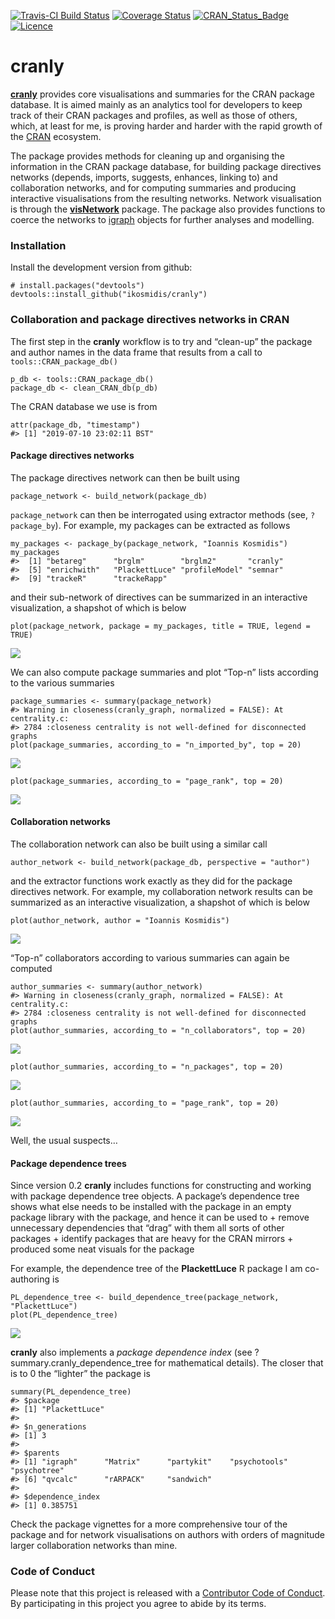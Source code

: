 <!-- README.md is generated from README.Rmd. Please edit that file -->
[![Travis-CI Build
Status](https://travis-ci.org/ikosmidis/cranly.svg?branch=master)](https://travis-ci.org/ikosmidis/cranly)
[![Coverage
Status](https://img.shields.io/codecov/c/github/ikosmidis/cranly/master.svg)](https://codecov.io/github/ikosmidis/cranly?branch=master)
[![CRAN\_Status\_Badge](https://www.r-pkg.org/badges/version/cranly)](https://cran.r-project.org/package=cranly)
[![Licence](https://img.shields.io/badge/licence-GPL--3-blue.svg)](https://www.gnu.org/licenses/gpl-3.0.en.html)

cranly
======

[**cranly**](https://github.com/ikosmidis/cranly) provides core
visualisations and summaries for the CRAN package database. It is aimed
mainly as an analytics tool for developers to keep track of their CRAN
packages and profiles, as well as those of others, which, at least for
me, is proving harder and harder with the rapid growth of the
[CRAN](https://cran.r-project.org) ecosystem.

The package provides methods for cleaning up and organising the
information in the CRAN package database, for building package
directives networks (depends, imports, suggests, enhances, linking to)
and collaboration networks, and for computing summaries and producing
interactive visualisations from the resulting networks. Network
visualisation is through the
[**visNetwork**](https://CRAN.R-project.org/package=visNetwork) package.
The package also provides functions to coerce the networks to
[igraph](https://CRAN.R-project.org/package=igraph) objects for further
analyses and modelling.

### Installation

Install the development version from github:

    # install.packages("devtools")
    devtools::install_github("ikosmidis/cranly")

### Collaboration and package directives networks in CRAN

The first step in the **cranly** workflow is to try and “clean-up” the
package and author names in the data frame that results from a call to
`tools::CRAN_package_db()`

    p_db <- tools::CRAN_package_db()
    package_db <- clean_CRAN_db(p_db)

The CRAN database we use is from

    attr(package_db, "timestamp")
    #> [1] "2019-07-10 23:02:11 BST"

#### Package directives networks

The package directives network can then be built using

    package_network <- build_network(package_db)

`package_network` can then be interrogated using extractor methods (see,
`?package_by`). For example, my packages can be extracted as follows

    my_packages <- package_by(package_network, "Ioannis Kosmidis")
    my_packages
    #>  [1] "betareg"      "brglm"        "brglm2"       "cranly"      
    #>  [5] "enrichwith"   "PlackettLuce" "profileModel" "semnar"      
    #>  [9] "trackeR"      "trackeRapp"

and their sub-network of directives can be summarized in an interactive
visualization, a shapshot of which is below

    plot(package_network, package = my_packages, title = TRUE, legend = TRUE)

![](inst/README_files/README-unnamed-chunk-6-1.png)

We can also compute package summaries and plot “Top-n” lists according
to the various summaries

    package_summaries <- summary(package_network)
    #> Warning in closeness(cranly_graph, normalized = FALSE): At centrality.c:
    #> 2784 :closeness centrality is not well-defined for disconnected graphs
    plot(package_summaries, according_to = "n_imported_by", top = 20)

![](inst/README_files/README-unnamed-chunk-7-1.png)

    plot(package_summaries, according_to = "page_rank", top = 20)

![](inst/README_files/README-unnamed-chunk-7-2.png)

#### Collaboration networks

The collaboration network can also be built using a similar call

    author_network <- build_network(package_db, perspective = "author")

and the extractor functions work exactly as they did for the package
directives network. For example, my collaboration network results can be
summarized as an interactive visualization, a shapshot of which is below

    plot(author_network, author = "Ioannis Kosmidis")

![](inst/README_files/README-unnamed-chunk-9-1.png)

“Top-n” collaborators according to various summaries can again be
computed

    author_summaries <- summary(author_network)
    #> Warning in closeness(cranly_graph, normalized = FALSE): At centrality.c:
    #> 2784 :closeness centrality is not well-defined for disconnected graphs
    plot(author_summaries, according_to = "n_collaborators", top = 20)

![](inst/README_files/README-unnamed-chunk-10-1.png)

    plot(author_summaries, according_to = "n_packages", top = 20)

![](inst/README_files/README-unnamed-chunk-10-2.png)

    plot(author_summaries, according_to = "page_rank", top = 20)

![](inst/README_files/README-unnamed-chunk-10-3.png)

Well, the usual suspects…

#### Package dependence trees

Since version 0.2 **cranly** includes functions for constructing and
working with package dependence tree objects. A package’s dependence
tree shows what else needs to be installed with the package in an empty
package library with the package, and hence it can be used to + remove
unnecessary dependencies that “drag” with them all sorts of other
packages + identify packages that are heavy for the CRAN mirrors +
produced some neat visuals for the package

For example, the dependence tree of the **PlackettLuce** R package I am
co-authoring is

    PL_dependence_tree <- build_dependence_tree(package_network, "PlackettLuce")
    plot(PL_dependence_tree)

![](inst/README_files/README-unnamed-chunk-11-1.png)

**cranly** also implements a *package dependence index* (see
?summary.cranly\_dependence\_tree for mathematical details). The closer
that is to 0 the “lighter” the package is

    summary(PL_dependence_tree)
    #> $package
    #> [1] "PlackettLuce"
    #> 
    #> $n_generations
    #> [1] 3
    #> 
    #> $parents
    #> [1] "igraph"      "Matrix"      "partykit"    "psychotools" "psychotree" 
    #> [6] "qvcalc"      "rARPACK"     "sandwich"   
    #> 
    #> $dependence_index
    #> [1] 0.385751

Check the package vignettes for a more comprehensive tour of the package
and for network visualisations on authors with orders of magnitude
larger collaboration networks than mine.

### Code of Conduct

Please note that this project is released with a [Contributor Code of
Conduct](CONDUCT.md). By participating in this project you agree to
abide by its terms.
